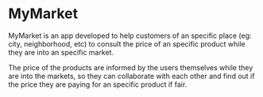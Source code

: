 # MyMarket
MyMarket is an app developed to help customers of an specific place (eg: city, neighborhood, etc) to consult the price of an specific product while they are into an specific market.

The price of the products are informed by the users themselves while they are into the markets, so they can collaborate with each other and find out if the price they are paying for an specific product if fair.
